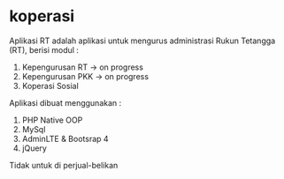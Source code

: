 # koperasi

Aplikasi RT adalah aplikasi untuk mengurus administrasi Rukun Tetangga (RT), berisi modul :
1. Kepengurusan RT -> on progress
2. Kepengurusan PKK -> on progress
3. Koperasi Sosial


Aplikasi dibuat menggunakan :
1. PHP Native OOP
2. MySql
3. AdminLTE & Bootsrap 4
4. jQuery

Tidak untuk di perjual-belikan
